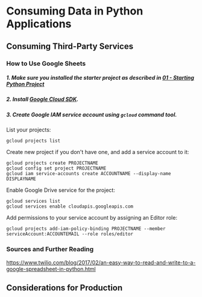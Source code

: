 # Consuming Data in Python Applications

## Consuming Third-Party Services

### How to Use Google Sheets

##### 1. Make sure you installed the starter project as described in [01 - Starting Python Project](01_start_and_deployment.md)

##### 2. Install [Google Cloud SDK](https://cloud.google.com/sdk/docs/).

##### 3. Create Google IAM service account using `gcloud` command tool.

List your projects:

```
gcloud projects list
```

Create new project if you don't have one, and add a service account to it:

```
gcloud projects create PROJECTNAME
gcloud config set project PROJECTNAME
gcloud iam service-accounts create ACCOUNTNAME --display-name DISPLAYNAME
```

Enable Google Drive service for the project:

```
gcloud services list
gcloud services enable cloudapis.googleapis.com
```

Add permissions to your service account by assigning an Editor role:

```
gcloud projects add-iam-policy-binding PROJECTNAME --member serviceAccount:ACCOUNTEMAIL --role roles/editor
```

### Sources and Further Reading

https://www.twilio.com/blog/2017/02/an-easy-way-to-read-and-write-to-a-google-spreadsheet-in-python.html

## Considerations for Production
